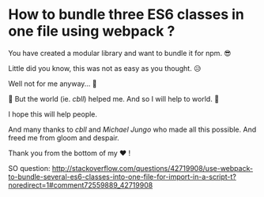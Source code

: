 # How to bundle three ES6 classes in one file using webpack ?

You have created a modular library and want to bundle it for npm. 😎

Little did you know, this was not as easy as you thought. 😥

Well not for me anyway... 👶

🚁 But the world (ie. *cbll*) helped me. And so I will help to world. 🎁

I hope this will help people.

And many thanks to _cbll_ and _Michael Jungo_ who made all this possible. And freed me from gloom and despair.

Thank you from the bottom of my ❤️ !

SO question:
http://stackoverflow.com/questions/42719908/use-webpack-to-bundle-several-es6-classes-into-one-file-for-import-in-a-script-t?noredirect=1#comment72559889_42719908
